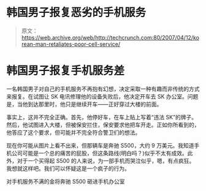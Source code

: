 # 韩国男子报复恶劣的手机服务

> 原文：<https://web.archive.org/web/http://techcrunch.com:80/2007/04/12/korean-man-retaliates-poor-cell-service/>

# 韩国男子报复手机服务差

一名韩国男子对自己的手机服务不再抱有幻想，决定采取一种有趣而非传统的方式来报复。在试图让 SK 电讯修理他的设备失败后，他决定开车去 SK 办公室。问题是，当他到达那里时，他只是继续开车——正好穿过大楼的前面。

事实上，这并不完全正确。首先，他停好车，在车上贴上写着“违法 SK”的牌子。然后，他试图进入大楼，但被保安拦住，保安要求他把车开走。正如你所看到的，他答应了这个要求，但可能并不完全符合警卫们的想法。

现在你可能从图片上看不出来，但那辆车是奔驰 S500，大约 9 万美元。我知道手机公司可能是一个总的痛苦的屁股，但这条路线(明白吗？)似乎不太有成效。此外，对于一个买得起 S500 的人来说，为一部手机而哭泣似乎，嗯，有点疯狂。我想就这样吧。我们可以怀疑这是一个疯子的行为。

对手机服务不满的金将奔驰 S500 砸进手机办公室